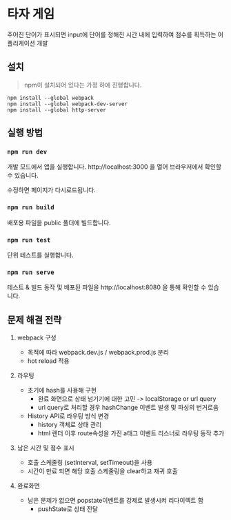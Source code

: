 # 타자 게임

주어진 단어가 표시되면 input에 단어를 정해진 시간 내에 입력하여 점수를 획득하는 어플리케이션 개발

## 설치

> npm이 설치되어 있다는 가정 하에 진행합니다.

```
npm install --global webpack
npm install --global webpack-dev-server
npm install --global http-server
```

## 실행 방법

### `npm run dev`

개발 모드에서 앱을 실행합니다.
http://localhost:3000 을 열어 브라우저에서 확인할 수 있습니다.

수정하면 페이지가 다시로드됩니다.

### `npm run build`

배포용 파일을 public 폴더에 빌드합니다.

### `npm run test`

단위 테스트를 실행합니다.

### `npm run serve`

테스트 & 빌드 동작 및 배포된 파일을
http://localhost:8080 을 통해 확인할 수 있습니다.

## 문제 해결 전략

1. webpack 구성

    - 목적에 따라 webpack.dev.js / webpack.prod.js 분리
    - hot reload 적용

2. 라우팅

    - 초기에 hash를 사용해 구현
        - 완료 화면으로 상태 넘기기에 대한 고민 -> localStorage or url query
        - url query로 처리할 경우 hashChange 이벤트 발생 및 파싱의 번거로움
    - History API로 라우팅 방식 변경
        - history 객체로 상태 관리
        - html 렌더 이후 route속성을 가진 a태그 이벤트 리스너로 라우팅 동작 추가

3. 남은 시간 및 점수 표시

    - 호출 스케줄링 (setInterval, setTimeout)을 사용
    - 시간이 만료 되면 해당 호출 스케줄링을 clear하고 재귀 호출

4. 완료화면
    - 남은 문제가 없으면 popstate이벤트를 강제로 발생시켜 리다이렉트 함
        - pushState로 상태 전달
